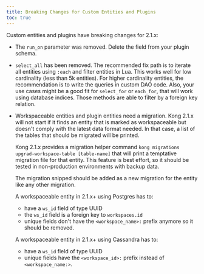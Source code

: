 ```yaml
---
title: Breaking Changes for Custom Entities and Plugins
toc: true
---
```


Custom entities and plugins have breaking changes for 2.1.x:
  - The `run_on` parameter was removed. Delete the field from your
    plugin schema.

  - `select_all` has been removed. The recommended fix path is to
    iterate all entities using `:each` and filter entities in
    Lua. This works well for low cardinality (less than 5k
    entities). For higher cardinality entities, the recommendation is
    to write the queries in custom DAO code. Also, your use cases
    might be a good fit for `select_for` or `each_for`, that will work
    using database indices. Those methods are able to filter by a
    foreign key relation.

  - Workspaceable entities and plugin entities need a migration. Kong
    2.1.x will not start if it finds an entity that is marked as
    workspaceable but doesn't comply with the latest data format
    needed. In that case, a list of the tables that should be migrated
    will be printed.

    Kong 2.1.x provides a migration helper command `kong migrations
    upgrad-workspace-table [table-name]` that will print a temptative
    migration file for that entity. This feature is best effort, so it
    should be tested in non-production environments with backup data.

    The migration snipped should be added as a new migration for the
    entity like any other migration.


    A workspaceable entity in 2.1.x+ using Postgres has to:
    - have a `ws_id` field of type UUID
    - the `ws_id` field is a foreign key to `workspaces.id`
    - unique fields don't have the `<workspace_name>:` prefix
          anymore so it should be removed.

    A workspaceable entity in 2.1.x+ using Cassandra has to:
    - have a `ws_id` field of type UUID
    - unique fields have the `<workspace_id>:` prefix
        instead of `<workspace_name:>`.
